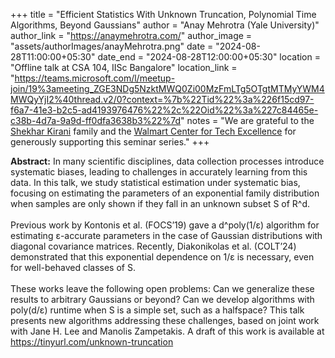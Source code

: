 +++
title = "Efficient Statistics With Unknown Truncation, Polynomial Time Algorithms, Beyond Gaussians"
author = "Anay Mehrotra (Yale University)"
author_link = "https://anaymehrotra.com/"
author_image = "assets/authorImages/anayMehrotra.png"
date = "2024-08-28T11:00:00+05:30"
date_end = "2024-08-28T12:00:00+05:30"
location = "Offline talk at CSA 104, IISc Bangalore"
location_link = "https://teams.microsoft.com/l/meetup-join/19%3ameeting_ZGE3NDg5NzktMWQ0Zi00MzFmLTg5OTgtMTMyYWM4MWQyYjI2%40thread.v2/0?context=%7b%22Tid%22%3a%226f15cd97-f6a7-41e3-b2c5-ad4193976476%22%2c%22Oid%22%3a%227c84465e-c38b-4d7a-9a9d-ff0dfa3638b3%22%7d"
notes = "We are grateful to the <a href = "https://www.accel.com/people/shekhar-kirani" target= "_blank">Shekhar Kirani</a> family and the <a href = "https://www.csa.iisc.ac.in/cfe-walmart/" target= "_blank">Walmart Center for Tech Excellence</a> for generously supporting this seminar series."
+++

<b>Abstract:</b>
In many scientific disciplines, data collection processes introduce systematic biases, leading to challenges in 
accurately learning from this data. In this talk, we study statistical estimation under systematic bias, 
focusing on estimating the parameters of an exponential family distribution when samples are only shown if they 
fall in an unknown subset S of R^d.
<br><br>
Previous work by Kontonis et al. (FOCS’19) gave a d^poly(1/ε) algorithm for estimating ε-accurate parameters in the 
case of Gaussian distributions with diagonal covariance matrices. Recently, Diakonikolas et al. (COLT’24) demonstrated 
that this exponential dependence on 1/ε is necessary, even for well-behaved classes of S.
<br><br>
These works leave the following open problems: Can we generalize these results to arbitrary Gaussians or beyond? Can 
we develop algorithms with poly(d/ε) runtime when S is a simple set, such as a halfspace? This talk presents new 
algorithms addressing these challenges, based on joint work with Jane H. Lee and Manolis Zampetakis. A draft of 
this work is available at https://tinyurl.com/unknown-truncation
